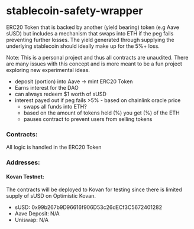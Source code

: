 # stablecoin-safety-wrapper
ERC20 Token that is backed by another (yield bearing) token (e.g Aave sUSD) but includes a mechanism that swaps into ETH if the peg fails preventing further losses. The yield generated through supplying the underlying stablecoin should ideally make up for the 5%+ loss. 

Note: This is a personal project and thus all contracts are unaudited. There are many issues with this concept and is more meant to be a fun project exploring new experimental ideas. 

- deposit (portion) into Aave -> mint ERC20 Token
- Earns interest for the DAO
- can always redeem $1 worth of sUSD
- interest payed out if peg fails >5% - based on chainlink oracle price
	- swaps all funds into ETH?
	- based on the amount of tokens held (%) you get (%) of the ETH 
    - pauses contract to prevent users from selling tokens

### Contracts: 
All logic is handled in the ERC20 Token

### Addresses:
#### Kovan Testnet:
The contracts will be deployed to Kovan for testing since there is limited supply of sUSD on Optimistic Kovan.
- sUSD: 0x99b267b9D96616f906D53c26dECf3C5672401282
- Aave Deposit: N/A
- Uniswap: N/A